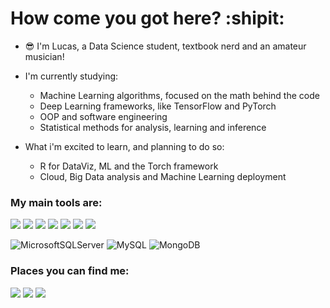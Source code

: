 # How come you got here? :shipit:
 - :sunglasses: I'm Lucas, a Data Science student, textbook nerd and an amateur musician!
 - I'm currently studying:
    - Machine Learning algorithms, focused on the math behind the code
    - Deep Learning frameworks, like TensorFlow and PyTorch
    - OOP and software engineering
    - Statistical methods for analysis, learning and inference

 - What i'm excited to learn, and planning to do so:
    - R for DataViz, ML and the Torch framework
    - Cloud, Big Data analysis and Machine Learning deployment

### My main tools are:
<img src="https://img.shields.io/badge/Python-3776AB?style=for-the-badge&logo=python&logoColor=white" /> <img src="https://img.shields.io/badge/Opencv-8b1df2?style=for-the-badge&logo=Opencv&logoColor=white" /> <img src="https://img.shields.io/badge/Matplotlib-%23ffffff.svg?style=for-the-badge&logo=Matplotlib&logoColor=black" /> <img src="https://img.shields.io/badge/numpy-%23013243.svg?style=for-the-badge&logo=numpy&logoColor=white" /> <img src="https://img.shields.io/badge/pandas-%23150458.svg?style=for-the-badge&logo=pandas&logoColor=white" /> <img src="https://img.shields.io/badge/scikit--learn-%23F7931E.svg?style=for-the-badge&logo=scikit-learn&logoColor=white" /> <img src="https://img.shields.io/badge/PyTorch-%23EE4C2C.svg?style=for-the-badge&logo=PyTorch&logoColor=white" />


![MicrosoftSQLServer](https://img.shields.io/badge/Microsoft%20SQL%20Server-CC2927?style=for-the-badge&logo=microsoft%20sql%20server&logoColor=white) ![MySQL](https://img.shields.io/badge/mysql-%2300f.svg?style=for-the-badge&logo=mysql&logoColor=white) ![MongoDB](https://img.shields.io/badge/MongoDB-%234ea94b.svg?style=for-the-badge&logo=mongodb&logoColor=white)

### Places you can find me:
[![](https://img.shields.io/badge/LinkedIn-0077B5?style=for-the-badge&logo=linkedin&logoColor=white)](https://www.linkedin.com/in/llsalmeida/) [![](https://img.shields.io/badge/Medium-12100E?style=for-the-badge&logo=medium&logoColor=white)](https://medium.com/@luccleandro) [![](https://img.shields.io/badge/Microsoft_Outlook-0078D4?style=for-the-badge&logo=microsoft-outlook&logoColor=white)](mailto:luccleandro@hotmail.com)




